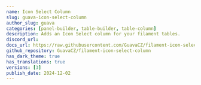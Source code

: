 ```yaml
---
name: Icon Select Column
slug: guava-icon-select-column
author_slug: guava
categories: [panel-builder, table-builder, table-column]
description: Adds an Icon Select column for your filament tables.
discord_url: 
docs_url: https://raw.githubusercontent.com/GuavaCZ/filament-icon-select-column/main/README.md
github_repository: GuavaCZ/filament-icon-select-column
has_dark_theme: true
has_translations: true
versions: [3]
publish_date: 2024-12-02
---
```


